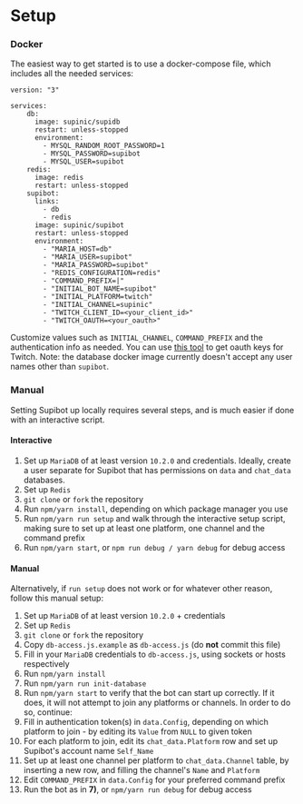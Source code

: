 # Setup

### Docker 

The easiest way to get started is to use a docker-compose file, which includes all the needed services:
```
version: "3"

services:
    db:
      image: supinic/supidb
      restart: unless-stopped
      environment:
        - MYSQL_RANDOM_ROOT_PASSWORD=1
        - MYSQL_PASSWORD=supibot
        - MYSQL_USER=supibot
    redis:
      image: redis
      restart: unless-stopped
    supibot:
      links:
        - db
        - redis
      image: supinic/supibot
      restart: unless-stopped
      environment:
        - "MARIA_HOST=db"
        - "MARIA_USER=supibot"
        - "MARIA_PASSWORD=supibot"
        - "REDIS_CONFIGURATION=redis"
        - "COMMAND_PREFIX=|"
        - "INITIAL_BOT_NAME=supibot"
        - "INITIAL_PLATFORM=twitch"
        - "INITIAL_CHANNEL=supinic"
        - "TWITCH_CLIENT_ID=<your_client_id>"
        - "TWITCH_OAUTH=<your_oauth>"
```

Customize values such as `INITIAL_CHANNEL`, `COMMAND_PREFIX` and the authentication info as needed. You can use [this tool](https://twitchapps.com/tmi/) to get oauth keys for Twitch. Note: the database docker image currently doesn't accept any user names other than `supibot`.

### Manual

Setting Supibot up locally requires several steps, and is much easier if done with an interactive script.

#### Interactive

1) Set up `MariaDB` of at least version `10.2.0` and credentials. Ideally, create a user separate for Supibot that has permissions on `data` and `chat_data` databases.
2) Set up `Redis`
3) `git clone` or `fork` the repository
4) Run `npm/yarn install`, depending on which package manager you use
5) Run `npm/yarn run setup` and walk through the interactive setup script, making sure to set up at least one platform, one channel and the command prefix
6) Run `npm/yarn start`, or `npm run debug / yarn debug` for debug access

#### Manual

Alternatively, if `run setup` does not work or for whatever other reason, follow this manual setup:

1) Set up `MariaDB` of at least version `10.2.0` + credentials
2) Set up `Redis`
3) `git clone` or `fork` the repository
4) Copy `db-access.js.example` as `db-access.js` (do **not** commit this file)
5) Fill in your `MariaDB` credentials to `db-access.js`, using sockets or hosts respectively
6) Run `npm/yarn install`
7) Run `npm/yarn run init-database`
8) Run `npm/yarn start` to verify that the bot can start up correctly. If it does, it will not attempt to join any platforms or channels. In order to do so, continue:
9) Fill in authentication token(s) in `data.Config`, depending on which platform to join - by editing its `Value` from `NULL` to given token
10) For each platform to join, edit its `chat_data.Platform` row and set up Supibot's account name `Self_Name`
11) Set up at least one channel per platform to `chat_data.Channel` table, by inserting a new row, and filling the channel's `Name` and `Platform`
12) Edit `COMMAND_PREFIX` in `data.Config` for your preferred command prefix
13) Run the bot as in **7)**, or `npm/yarn run debug` for debug access
